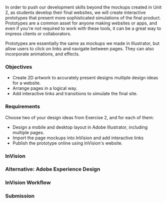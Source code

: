 In order to push our development skills beyond the mockups created in Unit 2, as students develop their final websites, we will create interactive prototypes that present more sophisticated simulations of the final product. Prototypes are a common asset for anyone making websites or apps, and even if you're not required to work with these tools, it can be a great way to impress clients or collaborators.

Prototypes are essentially the same as mockups we made in Illustrator, but allow users to click on links and navigate between pages. They can also incorporate animations, and effects.

### Objectives

* Create 2D artwork to accurately present designs multiple design ideas for a website.
* Arrange pages in a logical way.
* Add interactive links and transitions to simulate the final site. 

### Requirements

Choose two of your design ideas from Exercise 2, and for each of them:

* Design a mobile and desktop layout in Adobe Illustrator, including multiple pages.
* Import the page mockups into InVision and add interactive links
* Publish the prototype online using InVision's website. 

### InVision

### Alternative: Adobe Experience Design

### InVision Workflow

### Submission



